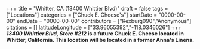 +++
title = "Whitter, CA (13400 Whittier Blvd)"
draft = false
tags = ["Locations"]
categories = ["Chuck E. Cheese's"]
startDate = "0000-00-00"
endDate = "0000-00-00"
contributors = ["Rexburg090","Anonymous"]
citations = []
latitudeLongitude = ["33.96055392","-118.0346026"]
+++
***13400 Whittier Blvd, Store #212* is a future Chuck E. Cheese located in Whitter, California. This location will be located in a former Anna's Linens.**
